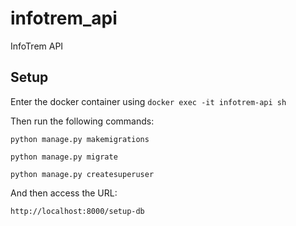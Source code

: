 # infotrem_api
InfoTrem API


## Setup

Enter the docker container using ```docker exec -it infotrem-api sh```

Then run the following commands:

```
python manage.py makemigrations

python manage.py migrate

python manage.py createsuperuser
```

And then access the URL:

```
http://localhost:8000/setup-db
```
